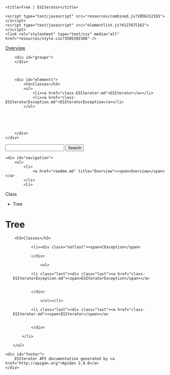<!DOCTYPE html>
<html>
<head>
	<meta http-equiv="Content-Type" content="text/html; charset=utf-8" />
	<meta name="generator" content="ApiGen 2.8.0" />

	<title>Tree | ESIterator</title>

	<script type="text/javascript" src="resources/combined.js?2056212191"></script>
	<script type="text/javascript" src="elementlist.js?4127875162"></script>
	<link rel="stylesheet" type="text/css" media="all" href="resources/style.css?3505392360" />

</head>

<body>
<div id="left">
	<div id="menu">
		<a href="readme.md" title="Overview"><span>Overview</span></a>


		<div id="groups">
		</div>



		<div id="elements">
			<h3>Classes</h3>
			<ul>
				<li><a href="class-ESIterator.md">ESIterator</a></li>
				<li><a href="class-ESIteratorException.md">ESIteratorException</a></li>
			</ul>





		</div>
	</div>
</div>

<div id="splitter"></div>

<div id="right">
<div id="rightInner">
	<form id="search">
		<input type="hidden" name="cx" value="" />
		<input type="hidden" name="ie" value="UTF-8" />
		<input type="text" name="q" class="text" />
		<input type="submit" value="Search" />
	</form>

	<div id="navigation">
		<ul>
			<li>
				<a href="readme.md" title="Overview"><span>Overview</span></a>
			</li>
			<li>
<span>Class</span>			</li>
		</ul>
		<ul>
			<li class="active">
<span>Tree</span>			</li>
		</ul>
		<ul>
		</ul>
	</div>

<div id="content">
	<h1>Tree</h1>

		<h3>Classes</h3>
<div class="tree">
	<ul>

			<li><div class="notlast"><span>CException</span>			
			
			</div>

				<ul>

			<li class="last"><div class="last"><a href="class-ESIteratorException.md"><span>ESIteratorException</span></a>
			
			
			</div>

				</ul></li>

			<li class="last"><div class="last"><a href="class-ESIterator.md"><span>ESIterator</span></a>
			
			
			</div>

		</li>
		
	</ul>
</div>



</div>

	<div id="footer">
		ESIterator API documentation generated by <a href="http://apigen.org">ApiGen 2.8.0</a>
	</div>
</div>
</div>
</body>
</html>

